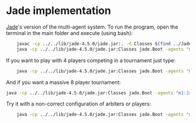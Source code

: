 # Jade implementation

[Jade](https://jade.tilab.com/)'s version of the multi-agent system.
To run the program, open the terminal in the main folder and execute (using bash):

```bash
    javac -cp ../../lib/jade-4.5.0/jade.jar:. -d Classes $(find ../Jade/* | grep .java)
    java -cp ../../lib/jade-4.5.0/jade.jar:Classes jade.Boot -agents "m1:Jade.Agents.MasterArbiterAgent;a1:Jade.Agents.ArbiterAgent;s1:Jade.Agents.StupidPlayerAgent;i1:Jade.Agents.IntelligentPlayerAgent"
```

If you want to play with 4 players competing in a tournament just type:

```bash
    java -cp ../../lib/jade-4.5.0/jade.jar:Classes jade.Boot -agents "m1:Jade.Agents.MasterArbiterAgent;a1:Jade.Agents.ArbiterAgent;a2:Jade.Agents.ArbiterAgent;s1:Jade.Agents.StupidPlayerAgent;s2:Jade.Agents.StupidPlayerAgent;s3:Jade.Agents.StupidPlayerAgent;s4:Jade.Agents.StupidPlayerAgent;i1:Jade.Agents.IntelligentPlayerAgent;i2:Jade.Agents.IntelligentPlayerAgent;i3:Jade.Agents.IntelligentPlayerAgent;i4:Jade.Agents.IntelligentPlayerAgent"
```

And if you want a massive 8 player tournament:

```bash
java -cp ../../lib/jade-4.5.0/jade.jar:Classes jade.Boot -agents "m1:Jade.Agents.MasterArbiterAgent;a1:Jade.Agents.ArbiterAgent;a2:Jade.Agents.ArbiterAgent;a3:Jade.Agents.ArbiterAgent;a4:Jade.Agents.ArbiterAgent;s1:Jade.Agents.StupidPlayerAgent;s2:Jade.Agents.StupidPlayerAgent;s3:Jade.Agents.StupidPlayerAgent;s4:Jade.Agents.StupidPlayerAgent;i1:Jade.Agents.IntelligentPlayerAgent;i2:Jade.Agents.IntelligentPlayerAgent;i3:Jade.Agents.IntelligentPlayerAgent;i4:Jade.Agents.IntelligentPlayerAgent"
```

Try it with a non-correct configuration of arbiters or players:

```bash
    java -cp ../../lib/jade-4.5.0/jade.jar:Classes jade.Boot -agents "m1:Jade.Agents.MasterArbiterAgent;a1:Jade.Agents.ArbiterAgent;a2:Jade.Agents.ArbiterAgent;s1:Jade.Agents.StupidPlayerAgent;s2:Jade.Agents.StupidPlayerAgent;s3:Jade.Agents.StupidPlayerAgent;s4:Jade.Agents.StupidPlayerAgent;i1:Jade.Agents.IntelligentPlayerAgent;i2:Jade.Agents.IntelligentPlayerAgent;i3:Jade.Agents.IntelligentPlayerAgent;i4:Jade.Agents.IntelligentPlayerAgent"
```
